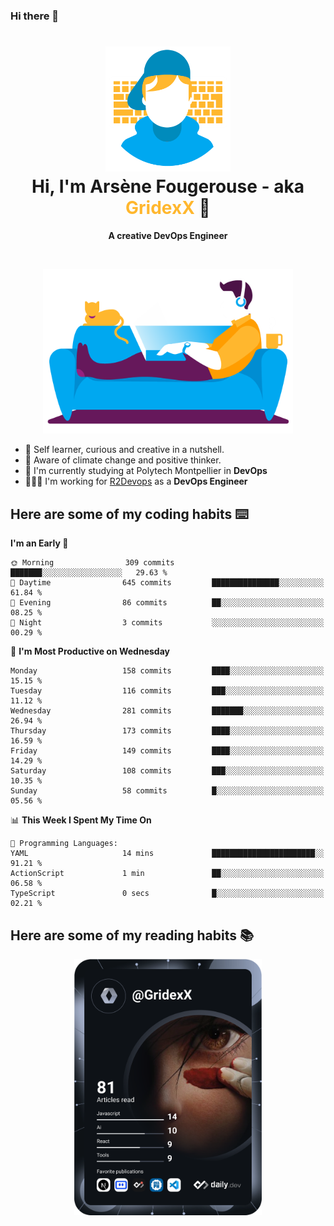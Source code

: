 ### Hi there 👋

<!--
**GridexX/gridexx** is a ✨ _special_ ✨ repository because its `README.md` (this file) appears on your GitHub profile.

Here are some ideas to get you started:

- 🔭 I’m currently working on ...
- 🌱 I’m currently learning ...
- 👯 I’m looking to collaborate on ...
- 🤔 I’m looking for help with ...
- 💬 Ask me about ...
- 📫 How to reach me: ...
- 😄 Pronouns: ...
- ⚡ Fun fact: ...
-->


<!-- Header -->
<h1 align="center">
  <img src="./images/user_profile.png" width="200">
  <br>
  Hi, I'm Arsène Fougerouse - aka <span style="color:#ffb72e">GridexX</span> 👋
</h1>


<p align="center">
  <b>A creative DevOps Engineer </b>
</p>
<br/>
<p align="center">
  <img src="./images/man_couch.png" width="400">
</p>

- 🎨 Self learner, curious and creative in a nutshell. 
- 🌱 Aware of climate change and positive thinker.
- 📕 I'm currently studying at Polytech Montpellier in **DevOps**
- 👨🏻‍💻 I'm working for [R2Devops](https://r2devops.io) as a **DevOps Engineer**


## Here are some of my coding habits ⌨️

<!-- Add a section about tech and Ops stack
  Like this one : https://github.com/Xanthus58#-tech-stack
-->
<!--START_SECTION:waka-->
**I'm an Early 🐤** 

```text
🌞 Morning                309 commits         ███████░░░░░░░░░░░░░░░░░░   29.63 % 
🌆 Daytime                645 commits         ███████████████░░░░░░░░░░   61.84 % 
🌃 Evening                86 commits          ██░░░░░░░░░░░░░░░░░░░░░░░   08.25 % 
🌙 Night                  3 commits           ░░░░░░░░░░░░░░░░░░░░░░░░░   00.29 % 
```
📅 **I'm Most Productive on Wednesday** 

```text
Monday                   158 commits         ████░░░░░░░░░░░░░░░░░░░░░   15.15 % 
Tuesday                  116 commits         ███░░░░░░░░░░░░░░░░░░░░░░   11.12 % 
Wednesday                281 commits         ███████░░░░░░░░░░░░░░░░░░   26.94 % 
Thursday                 173 commits         ████░░░░░░░░░░░░░░░░░░░░░   16.59 % 
Friday                   149 commits         ████░░░░░░░░░░░░░░░░░░░░░   14.29 % 
Saturday                 108 commits         ███░░░░░░░░░░░░░░░░░░░░░░   10.35 % 
Sunday                   58 commits          █░░░░░░░░░░░░░░░░░░░░░░░░   05.56 % 
```


📊 **This Week I Spent My Time On** 

```text
💬 Programming Languages: 
YAML                     14 mins             ███████████████████████░░   91.21 % 
ActionScript             1 min               ██░░░░░░░░░░░░░░░░░░░░░░░   06.58 % 
TypeScript               0 secs              █░░░░░░░░░░░░░░░░░░░░░░░░   02.21 % 
```


<!--END_SECTION:waka-->

## Here are some of my reading habits 📚
<div  align="center">
  <img src="./images/devcard.svg" width="300">
</div>
